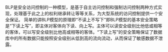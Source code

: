 
BLP是安全访问控制的一种模型，是基于自主访问控制和强制访问控制两种方式实现，处理基于此之上的权利继承转让等等关系，为大型系统的访问控制提供一个安全保证。
简单的讲BLP模型的原理即“不读上不写下”即BLP模型的基本安全策略是“下读上写”，即主体对客体向下读、向上写。主体可以读安全级别比他低或相等的客体，可以写安全级别比他高或相等的客体。“下读上写”的安全策略保证了数据库中的所有数据只能按照安全级别从低到高的流向流动，从而保证了敏感数据不泄露。
